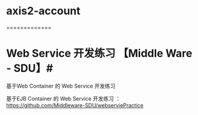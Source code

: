 # axis2-account #
=============
# Web Service 开发练习 【Middle Ware - SDU】#

基于Web Container 的 Web Service 开发练习

基于EJB Container 的 Web Service 开发练习 ：https://github.com/Middleware-SDU/webserviePractice
